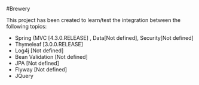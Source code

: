 #Brewery

This project has been created to learn/test the integration between the following topics:

- Spring (MVC [4.3.0.RELEASE] , Data[Not defined], Security[Not defined]
- Thymeleaf [3.0.0.RELEASE]
- Log4j [Not defined]
- Bean Validation [Not defined]
- JPA [Not defined]
- Flyway [Not defined]
- JQuery
